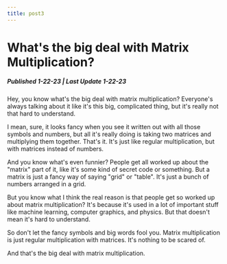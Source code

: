 ```yaml
---
title: post3
---
```


# What's the big deal with Matrix Multiplication?

##### Published 1-22-23 | Last Update 1-22-23


Hey, you know what's the big deal with matrix multiplication? Everyone's always talking about it like it's this big, complicated thing, but it's really not that hard to understand.

I mean, sure, it looks fancy when you see it written out with all those symbols and numbers, but all it's really doing is taking two matrices and multiplying them together. That's it. It's just like regular multiplication, but with matrices instead of numbers.

And you know what's even funnier? People get all worked up about the "matrix" part of it, like it's some kind of secret code or something. But a matrix is just a fancy way of saying "grid" or "table". It's just a bunch of numbers arranged in a grid.

But you know what I think the real reason is that people get so worked up about matrix multiplication? It's because it's used in a lot of important stuff like machine learning, computer graphics, and physics. But that doesn't mean it's hard to understand.

So don't let the fancy symbols and big words fool you. Matrix multiplication is just regular multiplication with matrices. It's nothing to be scared of.

And that's the big deal with matrix multiplication.
